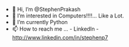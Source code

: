 - 👋 Hi, I’m @StephenPrakash
- 👀 I’m interested in Computers!!!!... Like a Lot.
- 🌱 I’m currently Python
- 📫 How to reach me ...
        - LinkedIn - http://www.linkedin.com/in/stephenp7 

<!---
✔ I am a driven and adaptable individual who is currently pursuing my 7th semester of a B. Tech. in Biomedical Engineering.
I have a strong track record of academic success and have also taken it upon myself to expand my skillset 
by learning new software and techniques related to my field of study.

In addition to my coursework, I have actively sought out opportunities 
to gain practical experience and have gained valuable hands-on experience in areas such as 
MATLAB, LabVIEW, Python and more by learning them day by day. 

I am constantly looking for new ways to improve and expand my knowledge and skills 
in order to excel in my field and make a meaningful impact in the world of biomedical engineering.🎯

This is my new journey towards the Computer field in learning new ways to integrate it with healthcare.
I'm seeing new ways how computers will bring about changes in the environment of human health.
--->
